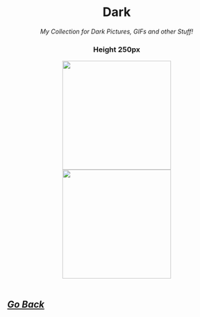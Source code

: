 <!-- My Personal Collection for Dark STuff ;) -->

<!-- <img height="250" src=""> <img height="250" src=""> <img height="250" src=""> <img height="250" src=""> -->

<div align="center">

<h1>Dark</h1>

<p><i>My Collection for Dark Pictures, GIFs and other Stuff!</i></p>

<h3>Height 250px</h3>

<img height="250" src="https://i.pinimg.com/736x/b2/7f/bb/b27fbb26f0a3849a466bf0e8fa722cc6.jpg">
<br>
<img height="250" src="https://i.pinimg.com/originals/ef/4d/63/ef4d6314de10e0ba7c356053b5aa8037.jpg">

<!--
<img height="250" src="https://i.pinimg.com/originals/50/9c/68/509c68bd33e83c7174e7a31802790e7b.png">

<img height="250" src="https://i.pinimg.com/736x/49/37/51/493751b9e264e3ebaec9c64c81ba46d5.jpg">

<img height="250" src="https://tenor.com/view/anime-gif-25796858.gif">

<img height="250" src="https://tenor.com/view/hello-gif-25378147.gif">

<img height="250" src="https://tenor.com/view/lycoris-recoil-lycoris-lecoreco-anime-girl-cute-anime-girl-gif-11274551799585211621.gif">

<img height="250" src="https://tenor.com/view/lycoris-recoil-lycoris-lecoreco-anime-girl-cute-anime-girl-gif-14719765150663142128.gif">
-->

</div>

<br>

<h2><i><a href="https://github.com/shadowdara">Go Back</a></i></h2>
